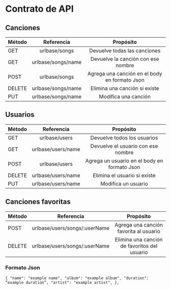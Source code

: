 # Contrato de API
## Canciones
 
| Método  | Referencia         | Propósito                                     |
| ------- |:-----------------: |:---------------------------------------------:|
| GET     | urlbase/songs      | Devuelve todas las canciones                  |
| GET     | urlbase/songs/name | Devuelve la canción con ese nombre            |
| POST    | urlbase/songs      | Agrega una canción en el body en formato Json |
| DELETE  | urlbase/songs/name | Elimina una canción si existe                 |
| PUT     | urlbase/songs/name | Modifica una canción                          |

## Usuarios

| Método  | Referencia         | Propósito                                     |
| ------- |:-----------------: |:---------------------------------------------:|
| GET     | urlbase/users      | Devuelve todos los usuarios                   |
| GET     | urlbase/users/name | Devuelve el usuario con ese nombre            |
| POST    | urlbase/users      | Agrega un usuario en el body en formato Json  |
| DELETE  | urlbase/users/name | Elimina el usuario si existe                  |
| PUT     | urlbase/users/name | Modifica un usuario                           |

## Canciones favoritas

| Método  | Referencia         | Propósito                                     |
| ------- |:-----------------: |:---------------------------------------------:|
| POST    | urlbase/users/songs/:userName| Agrega una canción favorita al usuario        |
| DELETE  | urlbase/users/songs/:userName| Elimina una canción de favoritos del usuario  |

### Formato Json

`{
 "name": "example name",
 "album": "example album",
 "duration": “example duration”,
"artist": "example artist",
},`

